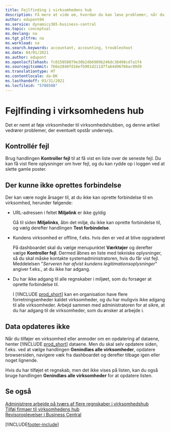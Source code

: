 ```yaml
---
title: Fejlfinding i virksomhedens hub
description: Få mere at vide om, hvordan du kan løse problemer, når du arbejder i virksomheden i Dynamics 365 Business Central for at administrere arbejde på tværs af flere firmaer.
author: edupont04
ms.service: dynamics365-business-central
ms.topic: conceptual
ms.devlang: na
ms.tgt_pltfrm: na
ms.workload: na
ms.search.keywords: accountant, accounting, troubleshoot
ms.date: 04/01/2021
ms.author: edupont
ms.openlocfilehash: fc015058079e30b2db6989b246dc38498cd7a1f4
ms.sourcegitcommit: 766e2840fd16efb901d211d7fa64d96766ac99d9
ms.translationtype: HT
ms.contentlocale: da-DK
ms.lasthandoff: 03/31/2021
ms.locfileid: "5786508"
---
```

# <a name="troubleshooting-your-company-hub"></a>Fejlfinding i virksomhedens hub

Det er nemt at føje virksomheder til virksomhedshubben, og denne artikel vedrører problemer, der eventuelt opstår undervejs.  

## <a name="check-errors"></a>Kontrollér fejl

Brug handlingen **Kontroller fejl** til at få vist en liste over de seneste fejl. Du kan få vist flere oplysninger om hver fejl, og du kan rydde op i loggen ved at slette gamle poster.  

## <a name="connection-failed"></a>Der kunne ikke oprettes forbindelse

Der kan være nogle årsager til, at du ikke kan oprette forbindelse til en virksomhed, herunder følgende:

- URL-adressen i feltet **Miljølink** er ikke gyldig  

  Gå til siden **Miljølinks**, åbn det miljø, du ikke kan oprette forbindelse til, og vælg derefter handlingen **Test forbindelse**.  
- Kundens virksomhed er offline, f.eks. hvis den er ved at blive opgraderet

  På dashboardet skal du vælge menupunktet **Værktøjer** og derefter vælge **Kontroller fejl**. Dermed åbnes en liste med tekniske oplysninger, så du skal måske kontakte systemadministratoren, hvis du får vist fejl. Meddelelsen "*Serveren har afvist kundens legitimationsoplysninger*" angiver f.eks., at du ikke har adgang.  
- Du har ikke adgang til alle regnskaber i miljøet, som du forsøger at oprette forbindelse til.

  I [!INCLUDE [prod_short](includes/prod_short.md)] kan en organisation have flere forretningsenheder kaldet virksomheder, og du har muligvis ikke adgang til alle virksomheder. Arbejd sammen med administratoren for at sikre, at du har adgang til de virksomheder, som du ønsker at arbejde i.  

## <a name="data-does-not-refresh"></a>Data opdateres ikke

Når du tilføjer en virksomhed eller anmoder om en opdatering af dataene, henter [!INCLUDE [prod_short](includes/prod_short.md)] dataene. Men du skal selv opdatere siden, f.eks. ved at vælge handlingen **Genindlæs alle virksomheder**, opdatere browsersiden, navigere væk fra dashboardet og derefter tilbage igen eller noget lignende.  

Hvis du har tilføjet et regnskab, men det ikke vises på listen, kan du også bruge handlingen **Genindlæs alle virksomheder** for at opdatere listen.

## <a name="see-also"></a>Se også

[Administrere arbejde på tværs af flere regnskaber i virksomhedshub](company-hub.md)  
[Tilføj firmaer til virksomhedens hub](company-hub-add-company.md)  
[Revisoroplevelser i Business Central](finance-accounting.md)  


[!INCLUDE[footer-include](includes/footer-banner.md)]